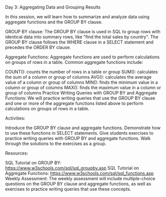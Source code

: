 Day 3: Aggregating Data and Grouping Results

In this session, we will learn how to summarize and analyze data using aggregate functions and the GROUP BY clause.

GROUP BY clause:
The GROUP BY clause is used in SQL to group rows with identical data into summary rows, like "find the total sales by country". The GROUP BY clause follows the WHERE clause in a SELECT statement and precedes the ORDER BY clause.

Aggregate Functions:
Aggregate functions are used to perform calculations on groups of rows in a table. Common aggregate functions include:

COUNT(): counts the number of rows in a table or group
SUM(): calculates the sum of a column or group of columns
AVG(): calculates the average value of a column or group of columns
MIN(): finds the minimum value in a column or group of columns
MAX(): finds the maximum value in a column or group of columns
Practice Writing Queries with GROUP BY and Aggregate Functions:
We will practice writing queries that use the GROUP BY clause and one or more of the aggregate functions listed above to perform calculations on groups of rows in a table.

Activities:

Introduce the GROUP BY clause and aggregate functions.
Demonstrate how to use these functions in SELECT statements.
Give students exercises to practice writing queries with GROUP BY and aggregate functions.
Walk through the solutions to the exercises as a group.

Resources:

SQL Tutorial on GROUP BY: https://www.w3schools.com/sql/sql_groupby.asp
SQL Tutorial on Aggregate Functions: https://www.w3schools.com/sql/sql_functions.asp
Weekly Assessment:
The weekly assessment will include multiple-choice questions on the GROUP BY clause and aggregate functions, as well as exercises to practice writing queries that use these concepts.






